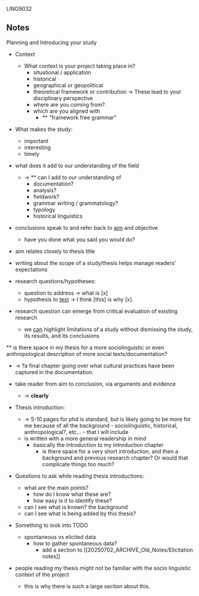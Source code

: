 LING9032

## Notes

Planning and Introducing your study

- Context
	- What context is your project taking place in?
		- situational / application
		- historical
		- geographical or geopolitical
		- theoretical framework or contribution
-> These lead to your disciplinary perspective
		- where are you coming from?
		- which are you aligned with
			- \** "framework free grammar"

- What makes the study:
	- important
	- interesting
	- timely

- what does it add to our understanding of the field
	- -> \** can I add to our understanding of
		- documentation?
		- analysis?
		- fieldwork?
		- grammar writing / grammatology?
		- typology
		- historical linguistics

- conclusions speak to and refer back to <u>aim</u> and objective
	- have you done what you said you would do?
- aim relates closely to thesis title

- writing about the scope of a study/thesis helps manage readers' expectations

- research questions/hypotheses:
	- question to address -> what is \[x]
	- hypothesis to <u>test</u> -> I think \[this] is why \[x].

- research question can emerge from critical evaluation of existing research
	- we <u>can</u> highlight limitations of a study without dismissing the study, its results, and its conclusions

\** is there space in my thesis for a more sociolinguistic or even anthropological description of more social texts/documentation?
- -> ?a final chapter going over what cultural practices have been captured in the documentation.

- take reader from aim to conclusion, via arguments and evidence
	- -> **clearly**

- Thesis introduction:
	- -> 5-10 pages for phd is standard, but is likely going to be more for me because of all the background - sociolinguistic, historical, anthropological?, etc... - that I will include
	- is written with a more general readership in mind
		- basically the introduction to my introduction chapter
			- is there space for a very short introduction, and then a background and previous research chapter? Or would that complicate things too much?

- Questions to ask while reading thesis introductions:
	- what are the main points?
		- how do I know what these are?
		- how easy is it to identify these?
	- can I see what is known? the background
	- can I see what is being added by this thesis?

- Something to look into TODO
	- spontaneous vs elicited data 
		- how to gather spontaneous data?
			- add a section to [[20250702_ARCHIVE_Old_Notes/Elicitation notes]]

- people reading my thesis might not be familiar with the socio linguistic context of the project
	- this is why there is such a large section about this.